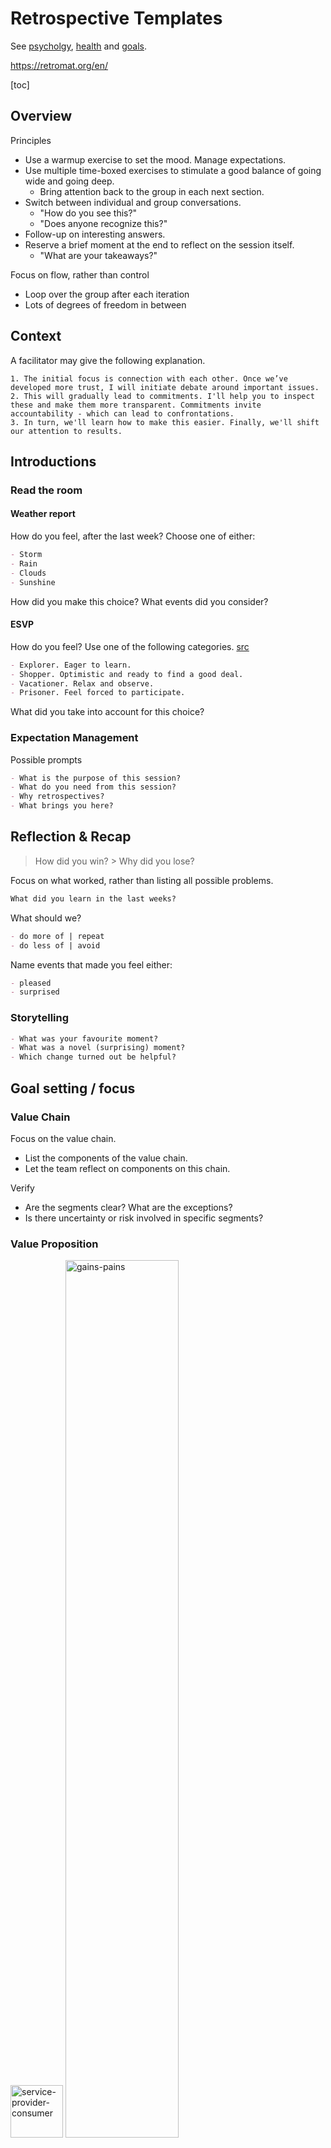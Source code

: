 # Retrospective Templates

See [psycholgy](../psychology), [health](../psychology/health.md) and [goals](../labour/goals.md).

https://retromat.org/en/

[toc]

## Overview

Principles

- Use a warmup exercise to set the mood. Manage expectations.
- Use multiple time-boxed exercises to stimulate a good balance of going wide and going deep.
  - Bring attention back to the group in each next section.
- Switch between individual and group conversations.
  - "How do you see this?"
  - "Does anyone recognize this?"
- Follow-up on interesting answers.
- Reserve a brief moment at the end to reflect on the session itself.
  - "What are your takeaways?"



Focus on flow, rather than control

- Loop over the group after each iteration
- Lots of degrees of freedom in between



## Context

A facilitator may give the following explanation.

```
1. The initial focus is connection with each other. Once we’ve developed more trust, I will initiate debate around important issues. 
2. This will gradually lead to commitments. I'll help you to inspect these and make them more transparent. Commitments invite accountability - which can lead to confrontations. 
3. In turn, we'll learn how to make this easier. Finally, we'll shift our attention to results.
```



## Introductions

### Read the room

#### Weather report

How do you feel, after the last week? Choose one of either:

```markdown
- Storm
- Rain
- Clouds
- Sunshine
```

How did you make this choice? What events did you consider?



#### ESVP

How do you feel? Use one of the following categories. [src](https://retromat.org/en/?id=1)

```markdown
- Explorer. Eager to learn.
- Shopper. Optimistic and ready to find a good deal.
- Vacationer. Relax and observe.
- Prisoner. Feel forced to participate.
```

What did you take into account for this choice?



### Expectation Management

Possible prompts

```markdown
- What is the purpose of this session?
- What do you need from this session?
- Why retrospectives?
- What brings you here?
```



## Reflection & Recap

> How did you win? > Why did you lose?

Focus on what worked, rather than listing all possible problems.

```markdown
What did you learn in the last weeks?
```



What should we?

```markdown
- do more of | repeat
- do less of | avoid
```



Name events that made you feel either:

```markdown
- pleased
- surprised
```



### Storytelling

```markdown
- What was your favourite moment?
- What was a novel (surprising) moment?
- Which change turned out be helpful?
```



## Goal setting / focus

### Value Chain

Focus on the value chain.

- List the components of the value chain.
- Let the team reflect on components on this chain.

Verify

- Are the segments clear? What are the exceptions?
- Is there uncertainty or risk involved in specific segments?



### Value Proposition

<img src="../img/service-provider-consumer.png" alt="service-provider-consumer" style="height:6em;" />



<img src="../img/gains-pains.png" alt="gains-pains" style="width:60%;" />



|                    | Service Provider      | Service Consumer         |
| ------------------ | --------------------- | ------------------------ |
| **Identity** (who) | Products and services | User profile             |
| **Purpose** (why)  | Mission / vision      | Job / role               |
| **Gains**          | Gain creators         | Benefits                 |
| **Pains**          | Pain relievers        | Liabilities, impediments |



|                    | A Team Member         | Rest of the Team         |
| ------------------ | --------------------- | ------------------------ |
| **Identity** (who) | Activities / services | Roles of team members    |
| **Purpose** (why)  | Goals                 | Role in the organization |
| **Gains**          | Gain creators         | Benefits                 |
| **Pains**          | Pain relievers        | Liabilities, impediments |



### Remember the future

Imagine the next 2 weeks go perfect. 

```markdown
- What does that look like?
- What would you hear?
- What do you feel?
```



### Cover story

Imagine a [cover story](https://gamestorming.com/cover-story/) a decade from now. Start with brainstorming

```markdown
- Brainstorm: initial ideas for the cover story.
- Quotes: what people might say.
```

Then assemble the article.

```markdown
- Cover: the main message. A BIG story of their success.
- Headlines: key results and achievements.
- Sidebars: interesting facets of the cover story.
- Images: to supporting the content.
```



## Planning

### Follow through

Refine the initiatives for a given objective. [src](https://retromat.org/en/?id=117)

```markdown
- Action.
- Motivation. How can we motivate ourselves to do this? 
- Ease. How can we make it easy to do? 
- Reminder. How will we remember to do this? 
```



## Brainstorming / Sense making

### Fiery Dragon

See the illustration of a magnificient dragon eating it's own tail. Each of the quadrants represent a challenge. See [team productivity](team-productivity.md).

- A. Firefighting. Too much incoming work. Reacting to incidents.
- B. Traffic jams. Too much WIP (dependencies). Long queues.
- C. Drowning in technical debt.
- D. Trying to keeping up with business demand (changing requirements).

Ask the team:

- What challenges in the past weeks do you recognize?
- How did the team react? What was the result?
- Where are we heading now?

<img src="../img/dragon-productivity-cycle.jpg" alt="dragon-productivity-cycle" style="height:18em;" />



### Fire Brigade

A fire brigade metaphor. Consider the obstacles of a fire brigade.

1. Firefighting. Managing recurring incidents.
2. Traffic congestions. Managing delays.
3. Debris & litter. Technical debt. Managing workarounds.
4. Slack. Idle time. Finding new opportunities.

<img src="../img/fire-brigade-text.png" alt="fire-brigade-text" style="width:50%;" />

Possible prompts

- Which panel matches how you felt? Where do you expect to be next week?
- Where is team energy concentrated? What’s the impact of that? How quickly does it change?
- How does this view relate to the previous sprint goal (priority)?



### Sailboat

Imagine sailing across the ocean.

```markdown
- 💨 What our wind? What pushes us forward?
- ☀️ What's our sun? What gives us energy?
- 🎯 What's our goal? In what direction are we moving?
- ⚓ What our anchor? What keeps us in place?
- 🪸 What are the reefs? What risks are out there?
```

<img src="../img/sailboat.png" alt="sailboat" style="width:50%;" />

### Air Balloon

Imagine flying in a hot air balloon. Together you're trying to go somewhere.

```markdown
We're flying towards `[..]`.
- ♨️ Hot air. What is lifting us up? What is giving us success?
- ⚓ Rope, weights. What is keeping us down? What is difficult?
- 🌨️ Weather storms. What risks do you see?
- 🌤️ Sun. What do you appreciate?
```



### Train Station

Image that you're on a train station. Your train is delayed. [src](https://retromat.org/en/?id=127)

```markdown
- Destination. Where is your train going?
- Delay. How much delay is there? What contributed to this?
- Announcement. What is the announced reason for the delay?
```



### Map: focus and collaboration

Let each team member denote where they are on a map. Use arrows to show where they want to move to.

<img src="../img/map-focus-collaboration.png" alt="map-focus-collaboration" style="width:80%;" />

### Crazy Idea

Compile a list of ideas:

```markdown
- What would be a crazy idea?
```

Then reclect each item. What would be the benefits? How else could we achieve those?



### Worst case scenario

Compile a list of ideas:

```markdown
- What would turn the next week/month into a disaster?
- If we 
```

Then flip each item. What would be the opposite of this?



### 3 Qualities

Inspired by [Jnana yoga](https://en.wikipedia.org/wiki/Jnana_yoga).

```markdown
- Drive. What gives you motivation and energy?
- Discernment. Detachement.
	- ❤️ What do you *like*? What do you want to do now?
	- ♻️ What is *good* for you? What would you have wanted to do a year from now?
- Dispassion. How easy is it to defer or delay work?
  *"Focus means saying no"*
```



### RCA: 5x Why

> There is never one problem.

> People are never impediments, but roles can be.

Root cause analysis (RCA). Get to the root of a problem.

Asking `why` can be confronting. To invite openness, make it smaller.

- Make it specific.
- Make it abstract. *"What could we do in the future?"*

```markdown
# Given a problem or event.
- Start positive. What went well?
- Why did this happen?
  - And why did that happen?
    - And why?
      - And why?
        - And why?
```